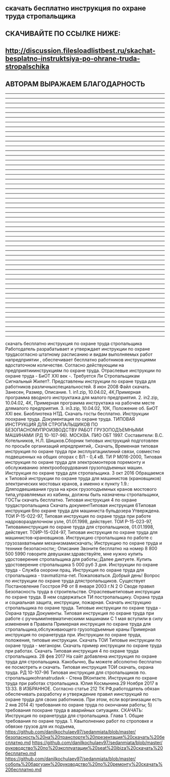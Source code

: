 скачать бесплатно инструкция по охране труда стропальщика
--------------------------------------------------
СКАЧИВАЙТЕ ПО ССЫЛКЕ НИЖЕ:
--------------------------------------------------
http://discussion.filesloadlistbest.ru/skachat-besplatno-instruktsiya-po-ohrane-truda-stropalschika
--------------------------------------------------
АВТОРАМ ВЫРАЖАЕМ БЛАГОДАРНОСТЬ
--------------------------------------------------
--------------------------------------------------
--------------------------------------------------
--------------------------------------------------
--------------------------------------------------
--------------------------------------------------
--------------------------------------------------
--------------------------------------------------
--------------------------------------------------
--------------------------------------------------
--------------------------------------------------
--------------------------------------------------
--------------------------------------------------
--------------------------------------------------
--------------------------------------------------
--------------------------------------------------
--------------------------------------------------
--------------------------------------------------
--------------------------------------------------
--------------------------------------------------
--------------------------------------------------
--------------------------------------------------
--------------------------------------------------
--------------------------------------------------
--------------------------------------------------
--------------------------------------------------
--------------------------------------------------
--------------------------------------------------
--------------------------------------------------
--------------------------------------------------
--------------------------------------------------
--------------------------------------------------
--------------------------------------------------
--------------------------------------------------
--------------------------------------------------
--------------------------------------------------
--------------------------------------------------
--------------------------------------------------
--------------------------------------------------
--------------------------------------------------
--------------------------------------------------
--------------------------------------------------
--------------------------------------------------
--------------------------------------------------
--------------------------------------------------
--------------------------------------------------
--------------------------------------------------
--------------------------------------------------
--------------------------------------------------
--------------------------------------------------
--------------------------------------------------
--------------------------------------------------
--------------------------------------------------
скачать бесплатно инструкция по охране труда стропальщика Работодатель разрабатывает и утверждает инструкции по охране трудасогласно штатному расписанию и видам выполняемых работ напредприятии , обеспечивает бесплатно работников инструкциями вдостаточном количестве. Согласно действующим на предприятииинструкциям по охране труда. Отраслевые инструкции по охране труда - БиОТ XXI век -. Требуется Ли Стропальщикам Сигнальный Жилет?. Представлены инструкции по охране труда для работников различныхспециальностей. 8 июн 2008  Файл скачать. Занесен, Размер, Описание. 1. in1.zip, 10.04.02, 4К,Примерная программа вводного инструктажа для малого предприятия. 2. in2.zip, 10.04.02, 4К, Примерная программа инструктажа на рабочем месте длямалого предприятия. 3. in3.zip, 10.04.02, 10К, Положение об. БиОТ XXI век. Биоблиотека НТД. Скачать госты бесплатно. Инструкции поохране труда. Документация по охране труда. ТИПОВАЯ ИНСТРУКЦИЯ ДЛЯ СТРОПАЛЬЩИКОВ ПО БЕЗОПАСНОМУПРОИЗВОДСТВУ РАБОТ ГРУЗОПОДЪЕМНЫМИ МАШИНАМИ (РД 10-107-96). МОСКВА. ПИО ОБТ 1997. Составители: В.С. Котельников, Н.Л. Шишков.Сборник типовых инструкций подготовлен по просьбе организаций ипредприятий,. Скачать, Временная типовая инструкция по охране труда при эксплуатациилиний связи, совместно подвешенных на общих опорах с ВЛ - 0,4 кВ. ТИ Р М016-2000, Типовая инструкция по охране труда для электромонтеров поремонту и обслуживанию электрооборудования грузоподъемных машин. Инструкция по охране труда для стропальщика. 3 окт 2016  Обращаемся к Типовой инструкции по охране труда для машинистов (крановщиков) электрических мостовых кранов, а именно к пункту 1.9.: Дляподвешивания груза на крюк грузоподъемных кранов мостового типа,управляемых из кабины, должны быть назначены стропальщики,
ГОСТы скачать бесплатно. Типовая инструкция  4 по охране трудастропальщика Скачать документТиповая инструкция  6Типовая инструкция 6по охране труда для машиниста бульдозера Утверждена. ТОИ Р-15-022-97, Типовая инструкция по охране труда при работе надроворазделочном узле, 01.01.1998, действует. ТОИ Р-15-023-97, Типоваяинструкция по охране труда для стропальщиков, 01.01.1998, действует. ТОИР-15-024-97, Типовая инструкция по охране труда для машинистов-крановщиков. Инструкцию стропальщика по работе с грузозахватными механизмамискачать; Инструкцию по охране труда и технике безопасности;; Описание Звоните бесплатно на номер 8 800 500 5990 говорите девушкам:здравствуйте, мне нужно купить удостоверение стропальщика для работы;;Далее диктуете. Купить удостоверение стропальщика 5 000 руб  3 дня. Инструкции по охране труда - Служба охорони прац. Инструкция по охране труда для стропальщика  - travmatizma-net. Пожаловаться. Добрый день! Вопрос по инструкции по охране труда длястропальщиков. Существует Постановление Госстроя РФ от 8 января 2003 г.N 2 О Своде правил Безопасность труда в строительстве. Отраслевыетиповые инструкции по охране труда. В нем содержаться ТИ постропальщику. Охрана труда и социальная защита, инструкции, пожарная. Скачать инструкцию стропальщика по охране труда. Типовые инструкции по охране труда - Охрана труда
Документы. Типовая инструкция по охране труда при работе с ручнымипневматическими машинами  C 1 мая вступили в силу изменения в Правила Примерная инструкция по охране труда для стропальщика,обслуживающего грузоподъемные краны  Примерная инструкция по охранетруда при. Инструкции по охране труда, положения, типовые инструкции. Скачать ТОИ Типовые инструкции по охране труда - меганорм. Скачать пример инструкции по охране труда при работах. Скачать Типовая инструкция  4 по охране труда стропальщика. 28 фев 2017  На сайт добавлена инструкция по охране труда для стропальщика. Какобычно, Вы можете абсолютно бесплатно ее посмотреть и скачать. Типовая инструкция ТОИ скачать, охрана труда. РД 10-107-96 Типовая инструкция для стропальщиков по. стропальщикohranatrudavk - Стена  ВКонтакте. Инструкция по охране труда при работах стропальщика. Юлия Космынина.29 Ноября 2017 в 13:33. В ИЗБРАННОЕ. Согласно статье 212 ТК РФ,работодатель обязан обеспечивать разработку и утверждение правил иинструкций по охране труда для своих работников. При этом, если ворганизации есть
2 янв 2014   4) требования по охране труда по окончании работы; 5) требования поохране труда в аварийных ситуациях. СКАЧАТЬ: Инструкция по охранетруда для стропальщика. Глава 1. Общие требования по охране труда. 1. Квыполнению работ по строповке и обвязке грузов для их подъема,
https://github.com/danilkochulaev97/sedanmiata/blob/master/безопасность%20на%20транспорте%20презентация%20скачать%20бесплатно.md
https://github.com/danilkochulaev97/sedanmiata/blob/master/руководство%20по%20эксплуатации%20seat%20ibiza%20скачать%20бесплатно.md
https://github.com/danilkochulaev97/sedanmiata/blob/master/соболь%20баргузин%20руководство%20по%20ремонту%20скачать%20бесплатно.md